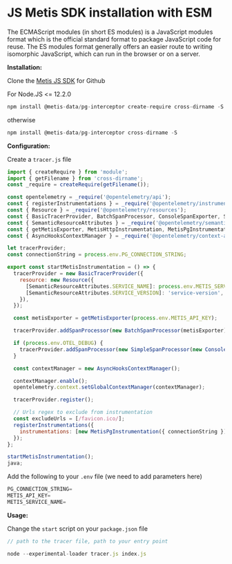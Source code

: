 # JS Metis SDK installation with ESM

The ECMAScript modules (in short ES modules) is a JavaScript modules format which is the official standard format to package JavaScript code for reuse. The ES modules format generally offers an easier route to writing isomorphic JavaScript, which can run in the browser or on a server.

**Installation:**

Clone the [Metis JS SDK](https://docs.metisdata.io/metis/getting-started/sdk-integration/node.js-pg) for Github

For Node.JS <= 12.2.0

```jsx
npm install @metis-data/pg-interceptor create-require cross-dirname -S
```

otherwise

```jsx
npm install @metis-data/pg-interceptor cross-dirname -S
```

**Configuration:**

Create a `tracer.js` file

```jsx
import { createRequire } from 'module';
import { getFilename } from 'cross-dirname';
const _require = createRequire(getFilename());

const opentelemetry = _require('@opentelemetry/api');
const { registerInstrumentations } = _require('@opentelemetry/instrumentation');
const { Resource } = _require('@opentelemetry/resources');
const { BasicTracerProvider, BatchSpanProcessor, ConsoleSpanExporter, SimpleSpanProcessor } = _require('@opentelemetry/sdk-trace-base');
const { SemanticResourceAttributes } = _require('@opentelemetry/semantic-conventions');
const { getMetisExporter, MetisHttpInstrumentation, MetisPgInstrumentation } = _require('@metis-data/pg-interceptor');
const { AsyncHooksContextManager } = _require('@opentelemetry/context-async-hooks');

let tracerProvider;
const connectionString = process.env.PG_CONNECTION_STRING;

export const startMetisInstrumentation = () => {
  tracerProvider = new BasicTracerProvider({
    resource: new Resource({
      [SemanticResourceAttributes.SERVICE_NAME]: process.env.METIS_SERVICE_NAME,
      [SemanticResourceAttributes.SERVICE_VERSION]: 'service-version',
    }),
  });

  const metisExporter = getMetisExporter(process.env.METIS_API_KEY);

  tracerProvider.addSpanProcessor(new BatchSpanProcessor(metisExporter));

  if (process.env.OTEL_DEBUG) {
    tracerProvider.addSpanProcessor(new SimpleSpanProcessor(new ConsoleSpanExporter()));
  }

  const contextManager = new AsyncHooksContextManager();

  contextManager.enable();
  opentelemetry.context.setGlobalContextManager(contextManager);

  tracerProvider.register();

  // Urls regex to exclude from instrumentation
  const excludeUrls = [/favicon.ico/];
  registerInstrumentations({
    instrumentations: [new MetisPgInstrumentation({ connectionString }), new MetisHttpInstrumentation(excludeUrls)],
  });
};

startMetisInstrumentation();
java;
```

Add the following to your `.env` file (we need to add parameters here)

```jsx
PG_CONNECTION_STRING=
METIS_API_KEY=
METIS_SERVICE_NAME=
```

**Usage:**

Change the `start` script on your `package.json` file

```jsx
// path to the tracer file, path to your entry point

node --experimental-loader tracer.js index.js
```
